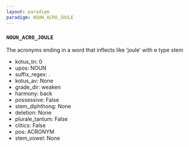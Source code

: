 ```yaml
---
layout: paradigm
paradigm: NOUN_ACRO_JOULE
---
```

### ` NOUN_ACRO_JOULE `

The acronyms ending in a word that inflects like ‘joule’ with e type stem
* kotus_tn: 0
* upos: NOUN
* suffix_regex: .
* kotus_av: None
* grade_dir: weaken
* harmony: back
* possessive: False
* stem_diphthong: None
* deletion: None
* plurale_tantum: False
* clitics: False
* pos: ACRONYM
* stem_vowel: None
